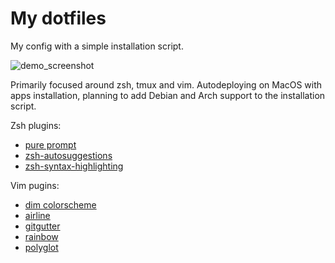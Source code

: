 # My dotfiles
My config with a simple installation script.

![demo_screenshot](https://i.imgur.com/Iw3fkBN.png)

Primarily focused around zsh, tmux and vim.
Autodeploying on MacOS with apps installation, planning to add Debian and Arch support to the installation script.

Zsh plugins:
  * [pure prompt](https://github.com/sindresorhus/pure)
  * [zsh-autosuggestions](https://github.com/zsh-users/zsh-autosuggestions)
  * [zsh-syntax-highlighting](https://github.com/zsh-users/zsh-syntax-highlighting)

Vim pugins:
  * [dim colorscheme](https://github.com/jeffkreeftmeijer/vim-dim)
  * [airline](https://github.com/vim-airline/vim-airline)
  * [gitgutter](https://github.com/airblade/vim-gitgutter)
  * [rainbow](https://github.com/luochen1990/rainbow)
  * [polyglot](https://github.com/sheerun/vim-polyglot)
